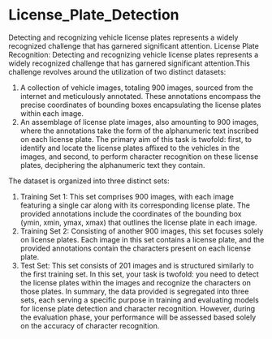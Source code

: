 # License_Plate_Detection
Detecting and recognizing vehicle license plates represents a widely recognized challenge that has garnered significant attention.
License Plate Recognition:
Detecting and recognizing vehicle license plates represents a widely recognized challenge that has garnered significant attention.This challenge revolves around the utilization of two distinct datasets:
1. A collection of vehicle images, totaling 900 images, sourced from the internet and meticulously annotated. These annotations encompass the precise coordinates of bounding boxes encapsulating the license plates within each image.
2. An assemblage of license plate images, also amounting to 900 images, where the annotations take the form of the alphanumeric text inscribed on each license plate.
The primary aim of this task is twofold: first, to identify and locate the license plates affixed to the vehicles in the images, and second, to perform character recognition on these license plates, deciphering the alphanumeric text they contain.

The dataset is organized into three distinct sets:
1. Training Set 1: This set comprises 900 images, with each image featuring a single car along with its corresponding license plate. The provided annotations include the coordinates of the bounding box (ymin, xmin, ymax, xmax) that outlines the license plate in each image.
2. Training Set 2: Consisting of another 900 images, this set focuses solely on license plates. Each image in this set contains a license plate, and the provided annotations contain the characters present on each license plate.
3. Test Set: This set consists of 201 images and is structured similarly to the first training set. In this set, your task is twofold: you need to detect the license plates within the images and recognize the characters on those plates. 
In summary, the data provided is segregated into three sets, each serving a specific purpose in training and evaluating models for license plate detection and character recognition.
However, during the evaluation phase, your performance will be assessed based solely on the accuracy of character recognition.

